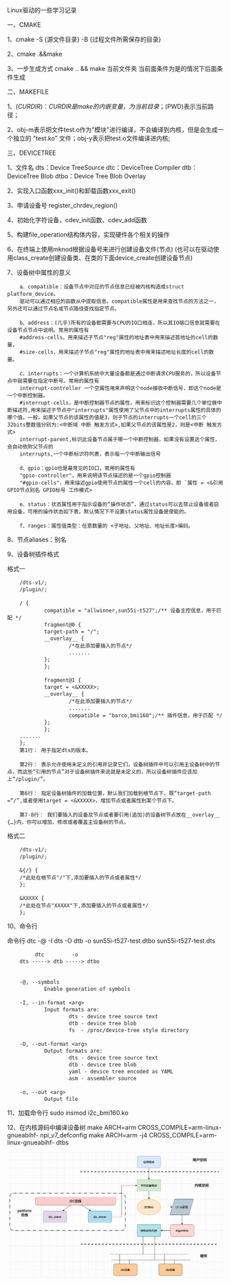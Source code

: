Linux驱动的一些学习记录

一、CMAKE

1、cmake -S {源文件目录} -B {过程文件所需保存的目录}

2、cmake .&&make

3、一步生成方式
cmake ..          &&                                make
      当前文件夹  当前面条件为是的情况下后面条件生成



二、MAKEFILE

1、$(CURDIR)：CURDIR是make的内嵌变量，为当前目录；$(PWD)表示当前路径；

2、obj-m表示把文件test.o作为"模块"进行编译，不会编译到内核，但是会生成一个独立的 "test.ko" 文件；obj-y表示把test.o文件编译进内核;



三、DEVICETREE

1、文件名
        dts：Device TreeSource
        dtc：DeviceTree Compiler
        dtb：DeviceTree Blob
        dtbo：Device Tree Blob Overlay

2、实现入口函数xxx_init()和卸载函数xxx_exit()

3、申请设备号 register_chrdev_region()

4、初始化字符设备，cdev_init函数、cdev_add函数

5、构建file_operation结构体内容，实现硬件各个相关的操作

6、在终端上使用mknod根据设备号来进行创建设备文件(节点)
(也可以在驱动使用class_create创建设备类、在类的下面device_create创建设备节点)

7、设备树中属性的意义

        a、compatible：设备节点中对应的节点信息已经被内核构造成struct platform_device。
        驱动可以通过相应的函数从中提取信息。compatible属性是用来查找节点的方法之一，另外还可以通过节点名或节点路径查找指定节点。

        b、address：(几乎)所有的设备都需要与CPU的IO口相连，所以其IO端口信息就需要在设备节点节点中说明。常用的属性有
        #address-cells，用来描述子节点"reg"属性的地址表中用来描述首地址的cell的数量，
        #size-cells，用来描述子节点"reg"属性的地址表中用来描述地址长度的cell的数量。

        c、interrupts：一个计算机系统中大量设备都是通过中断请求CPU服务的，所以设备节点中就需要在指定中断号。常用的属性有
        interrupt-controller 一个空属性用来声明这个node接收中断信号，即这个node是一个中断控制器。
        #interrupt-cells，是中断控制器节点的属性，用来标识这个控制器需要几个单位做中断描述符,用来描述子节点中"interrupts"属性使用了父节点中的interrupts属性的具体的哪个值。一般，如果父节点的该属性的值是3，则子节点的interrupts一个cell的三个32bits整数值分别为:<中断域 中断 触发方式>,如果父节点的该属性是2，则是<中断 触发方式>
        interrupt-parent,标识此设备节点属于哪一个中断控制器，如果没有设置这个属性，会自动依附父节点的
        interrupts,一个中断标识符列表，表示每一个中断输出信号

        d、gpio：gpio也是最常见的IO口，常用的属性有
        "gpio-controller"，用来说明该节点描述的是一个gpio控制器
        "#gpio-cells"，用来描述gpio使用节点的属性一个cell的内容，即 `属性 = <&引用GPIO节点别名 GPIO标号 工作模式>

        e、status：状态属性用于指示设备的“操作状态”，通过status可以去禁止设备或者启用设备，可用的操作状态如下表。默认情况下不设置status属性设备是使能的。

        f、ranges：属性值类型：任意数量的 <子地址、父地址、地址长度>编码。

8、节点aliases：别名
 
9、设备树插件格式

 格式一

        /dts-v1/;
        /plugin/;

        / {
                compatible = "allwinner,sun55i-t527";/** 设备主控信息，用于匹配 */
                fragment@0 {
                target-path = "/";
                __overlay__ {
                        /*在此添加要插入的节点*/
                        .......
                };
                };

                fragment@1 {
                target = <&XXXXX>;
                __overlay__ {
                        /*在此添加要插入的节点*/
                        .......
                        compatible = "barco,bmi160";/** 插件信息，用于匹配 */
                };
                };
        .......
        };
        第1行： 用于指定dts的版本。

        第2行： 表示允许使用未定义的引用并记录它们，设备树插件中可以引用主设备树中的节点，而这些“引用的节点”对于设备树插件来说就是未定义的，所以设备树插件应该加上“/plugin/”。

        第6行： 指定设备树插件的加载位置，默认我们加载到根节点下，既“target-path =“/”,或者使用target = <&XXXXX>，增加节点或者属性到某个节点下。

        第7-8行： 我们要插入的设备及节点或者要引用(追加)的设备树节点放在__overlay__ {…}内，你可以增加、修改或者覆盖主设备树的节点。

 格式二

        /dts-v1/;
        /plugin/;

        &{/} {
        /*此处在根节点"/"下,添加要插入的节点或者属性*/
        };

        &XXXXX {
        /*此处在节点"XXXXX"下,添加要插入的节点或者属性*/
        };

10、命令行



命令行
        dtc -@ -I dts -O dtb -o sun55i-t527-test.dtbo sun55i-t527-test.dts


    
             dtc         -o
        dts -----> dtb -----> dtbo


        -@, --symbols
                Enable generation of symbols

        -I, --in-format <arg>
                Input formats are:
                        dts - device tree source text
                        dtb - device tree blob
                        fs  - /proc/device-tree style directory

        -O, --out-format <arg>
                Output formats are:
                        dts - device tree source text
                        dtb - device tree blob
                        yaml - device tree encoded as YAML
                        asm - assembler source

        -o, --out <arg>
                Output file

11、加载命令行
        sudo insmod i2c_bmi160.ko

12、在内核源码中编译设备树
        make ARCH=arm CROSS_COMPILE=arm-linux-gnueabihf- npi_v7_defconfig
        make ARCH=arm -j4 CROSS_COMPILE=arm-linux-gnueabihf- dtbs



![alt text](i2c000.png)